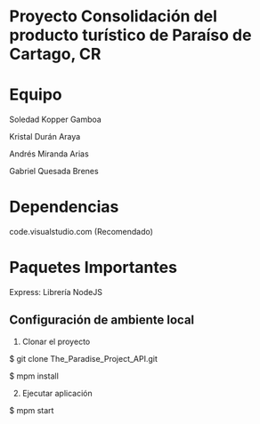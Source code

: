 # Proyecto Consolidación del producto turístico de Paraíso de Cartago, CR

# Equipo

Soledad Kopper Gamboa

Kristal Durán Araya

Andrés Miranda Arias

Gabriel Quesada Brenes

# Dependencias

code.visualstudio.com (Recomendado)

# Paquetes Importantes

Express: Librería NodeJS

## Configuración de ambiente local

1. Clonar el proyecto 

$ git clone The_Paradise_Project_API.git

$ mpm install 

2. Ejecutar aplicación

$ mpm start
